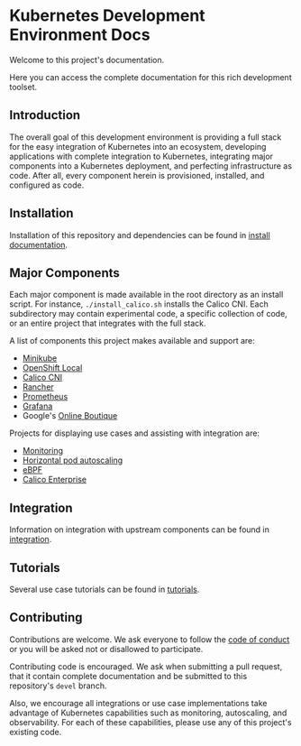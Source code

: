 # Kubernetes Development Environment Docs

Welcome to this project's documentation. 

Here you can access the complete documentation for this rich development
toolset. 

## Introduction

The overall goal of this development environment is providing a full stack for
the easy integration of Kubernetes into an ecosystem, developing applications
with complete integration to Kubernetes, integrating major components into a
Kubernetes deployment, and perfecting infrastructure as code. After all, every
component herein is provisioned, installed, and configured as code.

## Installation

Installation of this repository and dependencies can be found in
[install documentation](./install/index.md).

## Major Components

Each major component is made available in the root directory as an install
script. For instance, `./install_calico.sh` installs the Calico CNI. Each
subdirectory may contain experimental code, a specific collection of code,
or an entire project that integrates with the full stack. 

A list of components this project makes available and support are:
* [Minikube](https://minikube.sigs.k8s.io/docs/)
* [OpenShift Local](https://developers.redhat.com/products/openshift-local/overview)
* [Calico CNI](https://github.com/projectcalico/calico)
* [Rancher](https://rancher.com)
* [Prometheus](https://github.com/prometheus-operator/prometheus-operator)
* [Grafana](https://github.com/grafana-operator/grafana-operator)
* Google's [Online Boutique](https://github.com/GoogleCloudPlatform/microservices-demo)

Projects for displaying use cases and assisting with integration are:
* [Monitoring](../monitoring/README.md)
* [Horizontal pod autoscaling](../hpa/README.md)
* [eBPF](../ebpf/README.md)
* [Calico Enterprise](../calico_enterprise/README.md)

## Integration

Information on integration with upstream components can be found in
[integration](./integration/index.md).

## Tutorials

Several use case tutorials can be found in [tutorials](./tutorials/index.md).

## Contributing

Contributions are welcome. We ask everyone to follow the [code of conduct](https://www.contributor-covenant.org/version/2/1/code_of_conduct/code_of_conduct.md)
or you will be asked not or disallowed to participate.

Contributing code is encouraged. We ask when submitting a pull request, that it
contain complete documentation and be submitted to this repository's `devel`
branch.

Also, we encourage all integrations or use case implementations take advantage
of Kubernetes capabilities such as monitoring, autoscaling, and observability.
For each of these capabilities, please use any of this project's existing code.
